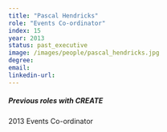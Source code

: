 ```yaml
---
title: "Pascal Hendricks"
role: "Events Co-ordinator"
index: 15
year: 2013
status: past_executive
image: /images/people/pascal_hendricks.jpg
degree:
email:
linkedin-url:
---
```

##### Previous roles with CREATE

2013 Events Co-ordinator